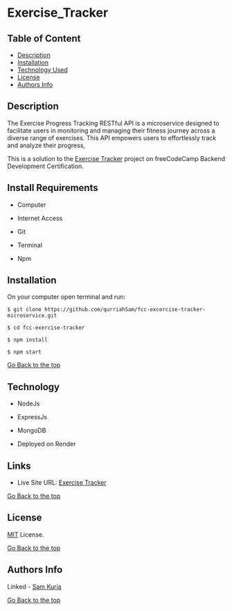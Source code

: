 # Exercise_Tracker

## Table of Content

- [Description](#description)
- [Installation](#install-requirements)
- [Technology Used](#technology)
- [License](#license)
- [Authors Info](#authors-Info)

## Description

The Exercise Progress Tracking RESTful API is a microservice designed to facilitate users in monitoring and managing their fitness journey across a diverse range of exercises. This API empowers users to effortlessly track and analyze their progress,

This is a solution to the [Exercise Tracker](https://www.freecodecamp.org/learn/apis-and-microservices/apis-and-microservices-projects/exercise-tracker) project on freeCodeCamp Backend Development Certification.

## Install Requirements

- Computer

- Internet Access

- Git

- Terminal

- Npm

## Installation

On your computer open terminal and run:

    $ git clone https://github.com/qurriahSam/fcc-excercise-tracker-microservice.git

    $ cd fcc-exercise-tracker

    $ npm install

    $ npm start

[Go Back to the top](#Exercise_Tracker)

## Technology

- NodeJs

- ExpressJs

- MongoDB

- Deployed on Render

## Links

- Live Site URL: [Exercise Tracker](https://exercise-tracker-xswl.onrender.com/)

[Go Back to the top](#Exercise_Tracker)

## License

[MIT](./LICENSE) License.

[Go Back to the top](#Exercise_Tracker)

## Authors Info

Linked - [Sam Kuria](https://www.linkedin.com/in/sam-kuria-0904b01a1)

[Go Back to the top](#Exercise_Tracker)
